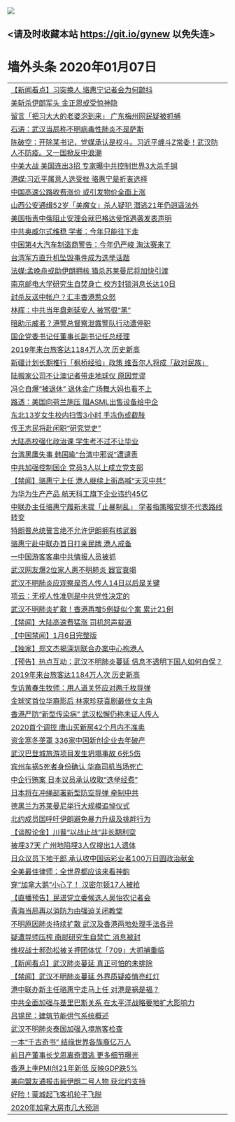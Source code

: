 
<tr>
  <td align=center><img src="https://cdn.jsdelivr.net/gh/gyoupiodf/im1/%E5%BE%AE%E4%BF%A1%E8%AF%B4%E6%98%8E4.jpg" /></td>  
</tr>

## <请及时收藏本站 https://git.io/gynew 以免失连> </a>
# 墙外头条 2020年01月07日</a>

<table>

<tr><td colspan="2" align="left"><a href="https://xball.casa/oo.aspx?name=c1114938&key=eqxowaguscvmxdgc&from=gy">【新闻看点】习突换人 骆惠宁记者会为何颤抖</a></td></tr>
<tr><td colspan="2" align="left"><a href="https://xball.casa/oo.aspx?name=c1114942&key=eqxowaguscvmxdgc&from=gy">美斩杀伊朗军头 金正恩或受惊神隐</a></td></tr>
<tr><td colspan="2" align="left"><a href="https://xball.casa/oo.aspx?name=c1114987&key=eqxowaguscvmxdgc&from=gy">留言「把习大大的老婆泡到来」 广东梅州网民疑被抓捕</a></td></tr>
<tr><td colspan="2" align="left"><a href="https://xball.casa/oo.aspx?name=c816850&key=eqxowaguscvmxdgc&from=gy">石涛：武汉当局称不明病毒性肺炎不是萨斯</a></td></tr>
<tr><td colspan="2" align="left"><a href="https://xball.casa/oo.aspx?name=c816932&key=eqxowaguscvmxdgc&from=gy">陈破空：开除某书记，党媒承认是权斗。习近平缠斗Z常委！武汉防人不防疫。又一国掀反中浪潮</a></td></tr>


<tr><td colspan="2" align="left"><a href="https://xball.casa/oo.aspx?name=c1114939&key=eqxowaguscvmxdgc&from=gy">中美大战 美国连出3招 专家曝中共控制世界3大杀手锏</a></td></tr>
<tr><td colspan="2" align="left"><a href="https://xball.casa/oo.aspx?name=c1114929&key=eqxowaguscvmxdgc&from=gy">港媒:习近平属意人选受挫 骆惠宁是折衷选择</a></td></tr>
<tr><td colspan="2" align="left"><a href="https://xball.casa/oo.aspx?name=c1114974&key=eqxowaguscvmxdgc&from=gy">中国高速公路收费涨价 或引发物价全面上涨</a></td></tr>
<tr><td colspan="2" align="left"><a href="https://xball.casa/oo.aspx?name=c1114960&key=eqxowaguscvmxdgc&from=gy">山西公安通缉52岁「美魔女」杀人疑犯 潜逃21年仍逍遥法外</a></td></tr>
<tr><td colspan="2" align="left"><a href="https://xball.casa/oo.aspx?name=c1114941&key=eqxowaguscvmxdgc&from=gy">美国指责中俄阻止安理会就巴格达使馆遇袭发表声明</a></td></tr>
<tr><td colspan="2" align="left"><a href="https://xball.casa/oo.aspx?name=c1114970&key=eqxowaguscvmxdgc&from=gy">中共奥威尔式维稳 学者：今年只能往下走</a></td></tr>
<tr><td colspan="2" align="left"><a href="https://xball.casa/oo.aspx?name=c1114940&key=eqxowaguscvmxdgc&from=gy">中国第4大汽车制造商警告：今年仍严峻 淘汰赛来了</a></td></tr>
<tr><td colspan="2" align="left"><a href="https://xball.casa/oo.aspx?name=c1114947&key=eqxowaguscvmxdgc&from=gy">台湾军方直升机坠毁事件成为选举话题</a></td></tr>
<tr><td colspan="2" align="left"><a href="https://xball.casa/oo.aspx?name=c1115006&key=eqxowaguscvmxdgc&from=gy">法媒:孟晚舟或助伊朗拥核 猎杀苏莱曼尼将加快引渡</a></td></tr>
<tr><td colspan="2" align="left"><a href="https://xball.casa/oo.aspx?name=c1114957&key=eqxowaguscvmxdgc&from=gy">南京邮电大学研究生自焚身亡 校方封锁消息长达10日</a></td></tr>
<tr><td colspan="2" align="left"><a href="https://xball.casa/oo.aspx?name=c1114920&key=eqxowaguscvmxdgc&from=gy">封杀反送中帐户？汇丰香港惹众怒</a></td></tr>
<tr><td colspan="2" align="left"><a href="https://xball.casa/oo.aspx?name=c1114972&key=eqxowaguscvmxdgc&from=gy">林辉：中共当年盘剥延安人 被骂很“黑”</a></td></tr>
<tr><td colspan="2" align="left"><a href="https://xball.casa/oo.aspx?name=c1115007&key=eqxowaguscvmxdgc&from=gy">暗助示威者？港警总督察泄露警队行动遭停职</a></td></tr>
<tr><td colspan="2" align="left"><a href="https://xball.casa/oo.aspx?name=c1114961&key=eqxowaguscvmxdgc&from=gy">国企党委书记任董事长副书记任总经理</a></td></tr>
<tr><td colspan="2" align="left"><a href="https://xball.casa/oo.aspx?name=c1114928&key=eqxowaguscvmxdgc&from=gy">2019年来台旅客达1184万人次 历史新高</a></td></tr>
<tr><td colspan="2" align="left"><a href="https://xball.casa/oo.aspx?name=c1114962&key=eqxowaguscvmxdgc&from=gy">新疆计划长期推行「枫桥经验」政策 维吾尔人将成「敌对民族」</a></td></tr>
<tr><td colspan="2" align="left"><a href="https://xball.casa/oo.aspx?name=c1114986&key=eqxowaguscvmxdgc&from=gy">陆搬家公司不让澳记者带走地球仪 原因荒谬</a></td></tr>
<tr><td colspan="2" align="left"><a href="https://xball.casa/oo.aspx?name=c1114944&key=eqxowaguscvmxdgc&from=gy">冯仑自爆“被退休” 退休金广场舞大妈也看不上</a></td></tr>
<tr><td colspan="2" align="left"><a href="https://xball.casa/oo.aspx?name=c1114918&key=eqxowaguscvmxdgc&from=gy">路透：美国向荷兰施压 阻ASML出售设备给中企</a></td></tr>
<tr><td colspan="2" align="left"><a href="https://xball.casa/oo.aspx?name=c1114950&key=eqxowaguscvmxdgc&from=gy">东北13岁女生校内扫雪3小时 手冻伤或截肢</a></td></tr>
<tr><td colspan="2" align="left"><a href="https://xball.casa/oo.aspx?name=c1114930&key=eqxowaguscvmxdgc&from=gy">传王志民将赴闲职“研究党史”</a></td></tr>
<tr><td colspan="2" align="left"><a href="https://xball.casa/oo.aspx?name=c1114971&key=eqxowaguscvmxdgc&from=gy">大陆高校强化政治课 学生考不过不让毕业</a></td></tr>
<tr><td colspan="2" align="left"><a href="https://xball.casa/oo.aspx?name=c1114956&key=eqxowaguscvmxdgc&from=gy">台湾黑鹰失事 韩国瑜“台湾中邪说”遭谴责</a></td></tr>
<tr><td colspan="2" align="left"><a href="https://xball.casa/oo.aspx?name=c1114943&key=eqxowaguscvmxdgc&from=gy">中共加强控制国企 党员3人以上成立党支部</a></td></tr>
<tr><td colspan="2" align="left"><a href="https://xball.casa/oo.aspx?name=c1114995&key=eqxowaguscvmxdgc&from=gy">【禁闻】骆惠宁上任 港人继续上街高喊“天灭中共”</a></td></tr>
<tr><td colspan="2" align="left"><a href="https://xball.casa/oo.aspx?name=c1114969&key=eqxowaguscvmxdgc&from=gy">为华为生产产品 航天科工旗下企业违约45亿</a></td></tr>
<tr><td colspan="2" align="left"><a href="https://xball.casa/oo.aspx?name=c1114963&key=eqxowaguscvmxdgc&from=gy">中联办主任骆惠宁履新未提「止暴制乱」 学者指策略安排不代表路线转变</a></td></tr>
<tr><td colspan="2" align="left"><a href="https://xball.casa/oo.aspx?name=c1114931&key=eqxowaguscvmxdgc&from=gy">特朗普总统誓言绝不允许伊朗拥有核武器</a></td></tr>
<tr><td colspan="2" align="left"><a href="https://xball.casa/oo.aspx?name=c1114936&key=eqxowaguscvmxdgc&from=gy">骆惠宁赴中联办首日打亲民牌 港人戒备</a></td></tr>
<tr><td colspan="2" align="left"><a href="https://xball.casa/oo.aspx?name=c1114982&key=eqxowaguscvmxdgc&from=gy">一中国游客客串中共情报人员被抓</a></td></tr>
<tr><td colspan="2" align="left"><a href="https://xball.casa/oo.aspx?name=c1114934&key=eqxowaguscvmxdgc&from=gy">武汉网友爆2位家人患不明肺炎 器官衰竭</a></td></tr>
<tr><td colspan="2" align="left"><a href="https://xball.casa/oo.aspx?name=c1114958&key=eqxowaguscvmxdgc&from=gy">武汉不明肺炎应观察是否人传人14日以后是关键</a></td></tr>
<tr><td colspan="2" align="left"><a href="https://xball.casa/oo.aspx?name=c1114973&key=eqxowaguscvmxdgc&from=gy">项云：无视人性准则是中共党性决定的</a></td></tr>
<tr><td colspan="2" align="left"><a href="https://xball.casa/oo.aspx?name=c1114921&key=eqxowaguscvmxdgc&from=gy">武汉不明肺炎扩散！香港再增5例疑似个案 累计21例</a></td></tr>
<tr><td colspan="2" align="left"><a href="https://xball.casa/oo.aspx?name=c1114975&key=eqxowaguscvmxdgc&from=gy">【禁闻】大陆高速费猛涨 司机怨声载道</a></td></tr>
<tr><td colspan="2" align="left"><a href="https://xball.casa/oo.aspx?name=c1114994&key=eqxowaguscvmxdgc&from=gy">【中国禁闻】1月6日完整版</a></td></tr>
<tr><td colspan="2" align="left"><a href="https://xball.casa/oo.aspx?name=c1114945&key=eqxowaguscvmxdgc&from=gy">【独家】郑文杰揭深圳联合办案中心拘港人</a></td></tr>
<tr><td colspan="2" align="left"><a href="https://xball.casa/oo.aspx?name=c1114914&key=eqxowaguscvmxdgc&from=gy">【预告】热点互动：武汉不明肺炎蔓延 信息不透明下国人如何自保？</a></td></tr>
<tr><td colspan="2" align="left"><a href="https://xball.casa/oo.aspx?name=c1114988&key=eqxowaguscvmxdgc&from=gy">2019年来台旅客达1184万人次 历史新高</a></td></tr>
<tr><td colspan="2" align="left"><a href="https://xball.casa/oo.aspx?name=c1114964&key=eqxowaguscvmxdgc&from=gy">专访黄春生牧师：用人道关怀应对两千枚导弹</a></td></tr>
<tr><td colspan="2" align="left"><a href="https://xball.casa/oo.aspx?name=c1114951&key=eqxowaguscvmxdgc&from=gy">金球奖首位华裔影后 林家珍获喜剧最佳女主角</a></td></tr>
<tr><td colspan="2" align="left"><a href="https://xball.casa/oo.aspx?name=c1114946&key=eqxowaguscvmxdgc&from=gy">香港严防“新型传染病” 武汉松懈仍称未证人传人</a></td></tr>
<tr><td colspan="2" align="left"><a href="https://xball.casa/oo.aspx?name=c1114935&key=eqxowaguscvmxdgc&from=gy">2020首个调控 唐山买新房42个月内不准卖</a></td></tr>
<tr><td colspan="2" align="left"><a href="https://xball.casa/oo.aspx?name=c1114919&key=eqxowaguscvmxdgc&from=gy">资金寒冬垄罩 336家中国新创企业去年破产</a></td></tr>
<tr><td colspan="2" align="left"><a href="https://xball.casa/oo.aspx?name=c1114984&key=eqxowaguscvmxdgc&from=gy">武汉巴登城旅游项目发生坍塌事故 6死5伤</a></td></tr>
<tr><td colspan="2" align="left"><a href="https://xball.casa/oo.aspx?name=c1114980&key=eqxowaguscvmxdgc&from=gy">宾州车祸5死者身份确认 华裔司机当场死亡</a></td></tr>
<tr><td colspan="2" align="left"><a href="https://xball.casa/oo.aspx?name=c1114927&key=eqxowaguscvmxdgc&from=gy">中企行贿案 日本议员承认收取“选举经费”</a></td></tr>
<tr><td colspan="2" align="left"><a href="https://xball.casa/oo.aspx?name=c1114985&key=eqxowaguscvmxdgc&from=gy">日本将在冲绳部署新型防空导弹 牵制中共</a></td></tr>
<tr><td colspan="2" align="left"><a href="https://xball.casa/oo.aspx?name=c1114952&key=eqxowaguscvmxdgc&from=gy">德黑兰为苏莱曼尼举行大规模追悼仪式</a></td></tr>
<tr><td colspan="2" align="left"><a href="https://xball.casa/oo.aspx?name=c1115005&key=eqxowaguscvmxdgc&from=gy">北约成员国呼吁伊朗避免暴力升级及挑衅行为</a></td></tr>
<tr><td colspan="2" align="left"><a href="https://xball.casa/oo.aspx?name=c1114992&key=eqxowaguscvmxdgc&from=gy">【谈股论金】川普“以战止战”非长期利空</a></td></tr>
<tr><td colspan="2" align="left"><a href="https://xball.casa/oo.aspx?name=c1114981&key=eqxowaguscvmxdgc&from=gy">被埋37天 广州地陷埋3人仅搜出1人遗体</a></td></tr>
<tr><td colspan="2" align="left"><a href="https://xball.casa/oo.aspx?name=c1114922&key=eqxowaguscvmxdgc&from=gy">日众议员下地干郎 承认收中国运彩业者100万日圆政治献金</a></td></tr>
<tr><td colspan="2" align="left"><a href="https://xball.casa/oo.aspx?name=c1114937&key=eqxowaguscvmxdgc&from=gy">全美最佳律师：全世界都应该来看神韵</a></td></tr>
<tr><td colspan="2" align="left"><a href="https://xball.casa/oo.aspx?name=c1114977&key=eqxowaguscvmxdgc&from=gy">穿“加拿大鹅”小心了！ 汉密尔顿17人被抢</a></td></tr>
<tr><td colspan="2" align="left"><a href="https://xball.casa/oo.aspx?name=c1114926&key=eqxowaguscvmxdgc&from=gy">【直播预告】民进党立委候选人吴怡农记者会</a></td></tr>
<tr><td colspan="2" align="left"><a href="https://xball.casa/oo.aspx?name=c1114955&key=eqxowaguscvmxdgc&from=gy">青海当局再以消防为由强迫关闭教堂</a></td></tr>
<tr><td colspan="2" align="left"><a href="https://xball.casa/oo.aspx?name=c1114954&key=eqxowaguscvmxdgc&from=gy">不明原因肺炎持续扩散 武汉及香港两地处理手法各异</a></td></tr>
<tr><td colspan="2" align="left"><a href="https://xball.casa/oo.aspx?name=c1114949&key=eqxowaguscvmxdgc&from=gy">疑遭导师压榨 南邮研究生自焚亡 消息被封</a></td></tr>
<tr><td colspan="2" align="left"><a href="https://xball.casa/oo.aspx?name=c1114983&key=eqxowaguscvmxdgc&from=gy">维权战士郝劲松被关押团体忧「709」大抓捕重临</a></td></tr>
<tr><td colspan="2" align="left"><a href="https://xball.casa/oo.aspx?name=c1114968&key=eqxowaguscvmxdgc&from=gy">【新闻看点】武汉肺炎蔓延 真正可怕的未排除</a></td></tr>
<tr><td colspan="2" align="left"><a href="https://xball.casa/oo.aspx?name=c1114976&key=eqxowaguscvmxdgc&from=gy">【禁闻】武汉不明肺炎蔓延 外界质疑疫情亮红灯</a></td></tr>
<tr><td colspan="2" align="left"><a href="https://xball.casa/oo.aspx?name=c1114953&key=eqxowaguscvmxdgc&from=gy">港中联办新主任骆惠宁走马上任 对港是祸是福？</a></td></tr>
<tr><td colspan="2" align="left"><a href="https://xball.casa/oo.aspx?name=c1114933&key=eqxowaguscvmxdgc&from=gy">中共全面加强与基里巴斯关系 在太平洋战略要地扩大影响力</a></td></tr>
<tr><td colspan="2" align="left"><a href="https://xball.casa/oo.aspx?name=c1114993&key=eqxowaguscvmxdgc&from=gy">吕锡民：建筑节能供气系统概述</a></td></tr>
<tr><td colspan="2" align="left"><a href="https://xball.casa/oo.aspx?name=c1114959&key=eqxowaguscvmxdgc&from=gy">武汉不明肺炎泰国加强入境旅客检查</a></td></tr>
<tr><td colspan="2" align="left"><a href="https://xball.casa/oo.aspx?name=c1114991&key=eqxowaguscvmxdgc&from=gy">一本“千古奇书” 结缘世界各族裔亿万人</a></td></tr>
<tr><td colspan="2" align="left"><a href="https://xball.casa/oo.aspx?name=c1114948&key=eqxowaguscvmxdgc&from=gy">前日产董事长戈恩离奇潜逃 更多细节曝光</a></td></tr>
<tr><td colspan="2" align="left"><a href="https://xball.casa/oo.aspx?name=c1114932&key=eqxowaguscvmxdgc&from=gy">香港上季PMI创21年新低 反映GDP跌5%</a></td></tr>
<tr><td colspan="2" align="left"><a href="https://xball.casa/oo.aspx?name=c1114990&key=eqxowaguscvmxdgc&from=gy">美向盟友通报击毙伊朗二号人物 获北约支持</a></td></tr>
<tr><td colspan="2" align="left"><a href="https://xball.casa/oo.aspx?name=c1114978&key=eqxowaguscvmxdgc&from=gy">好险！蒙城起飞客机轮子飞脱</a></td></tr>
<tr><td colspan="2" align="left"><a href="https://xball.casa/oo.aspx?name=c1114979&key=eqxowaguscvmxdgc&from=gy">2020年加拿大房市几大预测</a></td></tr>

</table>
